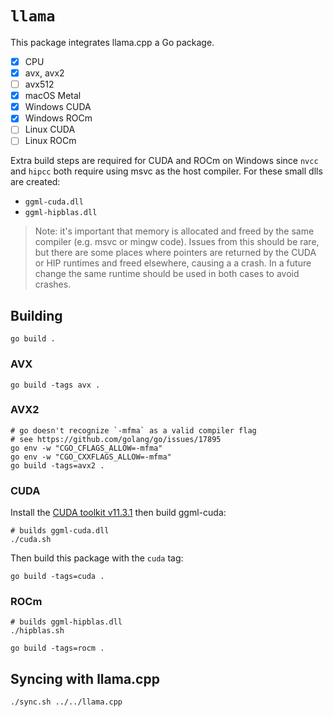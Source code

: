# `llama`

This package integrates llama.cpp a Go package.

- [x] CPU
- [x] avx, avx2
- [ ] avx512
- [x] macOS Metal
- [x] Windows CUDA
- [x] Windows ROCm
- [ ] Linux CUDA
- [ ] Linux ROCm

Extra build steps are required for CUDA and ROCm on Windows since `nvcc` and `hipcc` both require using msvc as the host compiler. For these small dlls are created:

- `ggml-cuda.dll`
- `ggml-hipblas.dll`

> Note: it's important that memory is allocated and freed by the same compiler (e.g. msvc or mingw code). Issues from this should be rare, but there are some places where pointers are returned by the CUDA or HIP runtimes and freed elsewhere, causing a a crash. In a future change the same runtime should be used in both cases to avoid crashes.

## Building

```
go build .
```

### AVX

```shell
go build -tags avx .
```

### AVX2

```shell
# go doesn't recognize `-mfma` as a valid compiler flag
# see https://github.com/golang/go/issues/17895
go env -w "CGO_CFLAGS_ALLOW=-mfma"
go env -w "CGO_CXXFLAGS_ALLOW=-mfma"
go build -tags=avx2 .
```

### CUDA

Install the [CUDA toolkit v11.3.1](https://developer.nvidia.com/cuda-11-3-1-download-archive) then build ggml-cuda:

```shell
# builds ggml-cuda.dll
./cuda.sh
```

Then build this package with the `cuda` tag:

```shell
go build -tags=cuda .
```

### ROCm

```shell
# builds ggml-hipblas.dll
./hipblas.sh
```

```shell
go build -tags=rocm .
```

## Syncing with llama.cpp

```
./sync.sh ../../llama.cpp
```

